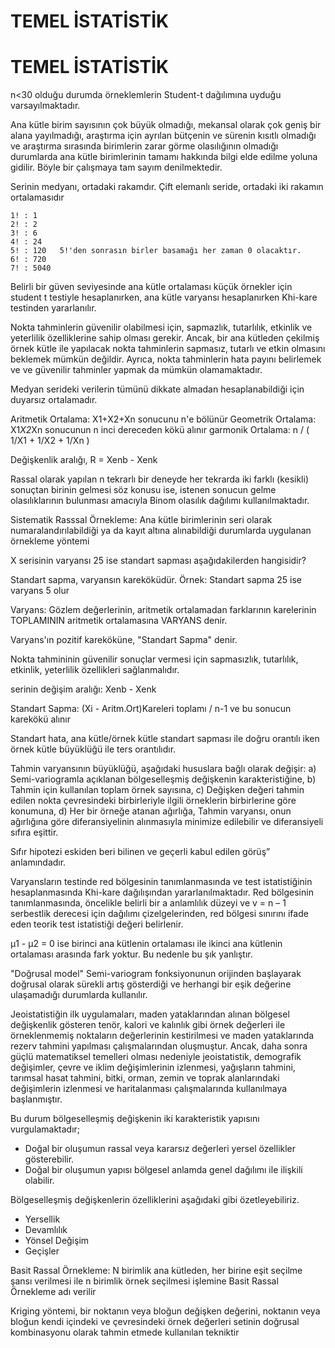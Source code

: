 
# TEMEL İSTATİSTİK
# TEMEL İSTATİSTİK

n<30 olduğu durumda örneklemlerin Student-t dağılımına uyduğu varsayılmaktadır.

Ana kütle birim sayısının çok büyük olmadığı, mekansal olarak çok geniş bir alana yayılmadığı, araştırma için ayrılan bütçenin ve sürenin kısıtlı olmadığı ve araştırma sırasında birimlerin zarar görme olasılığının olmadığı durumlarda ana kütle birimlerinin tamamı hakkında bilgi elde edilme yoluna gidilir. Böyle bir çalışmaya tam sayım denilmektedir.


Serinin medyanı, ortadaki rakamdır. Çift elemanlı seride, ortadaki iki rakamın ortalamasıdır
```
1! : 1
2! : 2
3! : 6
4! : 24
5! : 120   5!'den sonrasın birler basamağı her zaman 0 olacaktır. 
6! : 720
7! : 5040
```

Belirli bir güven seviyesinde ana kütle ortalaması küçük örnekler için student t testiyle hesaplanırken, ana kütle varyansı hesaplanırken Khi-kare testinden yararlanılır.

Nokta tahminlerin güvenilir olabilmesi için, sapmazlık, tutarlılık, etkinlik ve yeterlilik özelliklerine sahip olması gerekir. Ancak, bir ana kütleden çekilmiş örnek kütle ile yapılacak nokta tahminlerin sapmasız, tutarlı ve etkin olmasını beklemek mümkün değildir. Ayrıca, nokta tahminlerin hata payını belirlemek ve ve güvenilir tahminler yapmak da mümkün olamamaktadır.

Medyan serideki verilerin tümünü dikkate almadan hesaplanabildiği için duyarsız ortalamadır. 


Aritmetik Ortalama: X1+X2+Xn sonucunu n'e bölünür
Geometrik Ortalama: X1*X2*Xn sonucunun n inci dereceden kökü alınır
garmonik Ortalama: n  /  (   1/X1 + 1/X2 + 1/Xn   )

Değişkenlik aralığı, R = Xenb - Xenk


Rassal olarak yapılan n tekrarlı bir deneyde her tekrarda iki farklı (kesikli) sonuçtan birinin gelmesi söz konusu ise, istenen sonucun gelme olasılıklarının bulunması amacıyla Binom olasılık dağılımı kullanılmaktadır.

Sistematik Rasssal Örnekleme: Ana kütle birimlerinin seri olarak numaralandırılabildiği ya da kayıt altına alınabildiği durumlarda uygulanan örnekleme yöntemi


X serisinin varyansı 25 ise standart sapması aşağıdakilerden hangisidir?


Standart sapma, varyansın kareköküdür. Örnek: Standart sapma 25 ise varyans 5 olur


Varyans: Gözlem değerlerinin, aritmetik ortalamadan farklarının karelerinin TOPLAMININ aritmetik ortalamasına VARYANS denir.

Varyans'ın pozitif kareköküne, "Standart Sapma" denir.



Nokta tahmininin güvenilir sonuçlar vermesi için sapmasızlık, tutarlılık, etkinlik, yeterlilik özellikleri sağlanmalıdır.

serinin değişim aralığı: Xenb - Xenk

Standart Sapma: (Xi - Aritm.Ort)Kareleri toplamı / n-1  ve bu sonucun karekökü alınır

Standart hata, ana kütle/örnek kütle standart sapması ile doğru orantılı iken örnek kütle büyüklüğü ile ters orantılıdır.


Tahmin varyansının büyüklüğü, aşağıdaki hususlara bağlı olarak değişir:
a) Semi-variogramla açıklanan bölgeselleşmiş değişkenin karakteristiğine,
b) Tahmin için kullanılan toplam örnek sayısına,
c) Değişken değeri tahmin edilen nokta çevresindeki birbirleriyle ilgili örneklerin birbirlerine göre konumuna,
d) Her bir örneğe atanan ağırlığa,
Tahmin varyansı, onun ağırlığına göre diferansiyelinin alınmasıyla minimize edilebilir ve diferansiyeli sıfıra eşittir.


Sıfır hipotezi eskiden beri bilinen ve geçerli kabul edilen görüş” anlamındadır.


Varyansların testinde red bölgesinin tanımlanmasında ve test istatistiğinin hesaplanmasında Khi-kare  dağılışından yararlanılmaktadır. Red bölgesinin tanımlanmasında, öncelikle belirli bir a anlamlılık düzeyi ve v = n – 1 serbestlik derecesi için dağılımı çizelgelerinden, red bölgesi sınırını ifade eden teorik test istatistiği değeri belirlenir.

µ1 - µ2 =  0 ise birinci ana kütlenin ortalaması ile ikinci ana kütlenin ortalaması arasında fark yoktur. Bu nedenle bu şık yanlıştır. 

"Doğrusal model" Semi-variogram fonksiyonunun orijinden başlayarak doğrusal olarak sürekli artış gösterdiği ve herhangi bir eşik değerine ulaşamadığı durumlarda kullanılır.


Jeoistatistiğin ilk uygulamaları, maden yataklarından alınan bölgesel değişkenlik gösteren tenör, kalori ve kalınlık gibi örnek değerleri ile örneklenmemiş noktaların değerlerinin kestirilmesi ve maden yataklarında rezerv tahmini yapılması çalışmalarından oluşmuştur. Ancak, daha sonra güçlü matematiksel temelleri olması nedeniyle jeoistatistik, demografik değişimler, çevre ve iklim değişimlerinin izlenmesi, yağışların tahmini, tarımsal hasat tahmini, bitki, orman, zemin ve toprak alanlarındaki değişimlerin izlenmesi ve haritalanması çalışmalarında kullanılmaya başlanmıştır.


Bu durum bölgeselleşmiş değişkenin iki karakteristik yapısını
vurgulamaktadır;
- Doğal bir oluşumun rassal veya kararsız değerleri yersel özellikler gösterebilir.
- Doğal bir oluşumun yapısı bölgesel anlamda genel dağılımı ile ilişkili olabilir.


Bölgeselleşmiş değişkenlerin özelliklerini aşağıdaki gibi özetleyebiliriz.
- Yersellik
- Devamlılık
- Yönsel Değişim
- Geçişler


Basit Rassal Örnekleme: N birimlik ana kütleden, her birine eşit seçilme şansı verilmesi ile n birimlik örnek seçilmesi işlemine Basit Rassal Örnekleme adı verilir

Kriging yöntemi, bir noktanın veya bloğun değişken değerini, noktanın veya bloğun kendi içindeki ve çevresindeki örnek değerleri setinin doğrusal kombinasyonu olarak tahmin etmede kullanılan tekniktir


